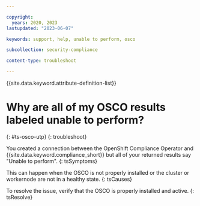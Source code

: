 ```yaml
---

copyright:
  years: 2020, 2023
lastupdated: "2023-06-07"

keywords: support, help, unable to perform, osco

subcollection: security-compliance

content-type: troubleshoot

---
```


{{site.data.keyword.attribute-definition-list}}

# Why are all of my OSCO results labeled unable to perform?
{: #ts-osco-utp}
{: troubleshoot} 

You created a connection between the OpenShift Compliance Operator and {{site.data.keyword.compliance_short}} but all of your returned results say "Unable to perform".
{: tsSymptoms} 

This can happen when the OSCO is not properly installed or the cluster or workernode are not in a healthy state.
{: tsCauses}


To resolve the issue, verify that the OSCO is properly installed and active.
{: tsResolve}

